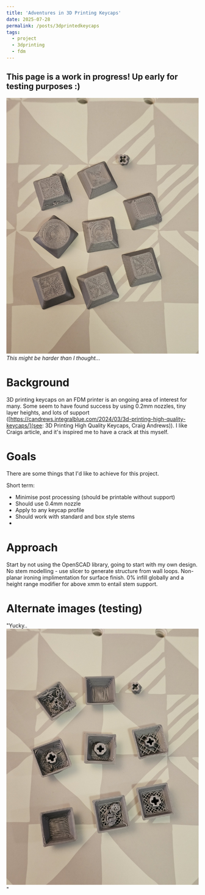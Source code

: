 ```yaml
---
title: 'Adventures in 3D Printing Keycaps'
date: 2025-07-28
permalink: /posts/3dprintedkeycaps
tags:
  - project
  - 3dprinting
  - fdm
---
```

## This page is a work in progress! Up early for testing purposes :)
![*This might be harder than I thought...*](/images/3dkeycaps/20250730_113833.jpg)
*This might be harder than I thought...*

# Background

3D printing keycaps on an FDM printer is an ongoing area of interest for many. 
Some seem to have found success by using 0.2mm nozzles, tiny layer heights, and lots of support ([https://candrews.integralblue.com/2024/03/3d-printing-high-quality-keycaps/](see: 3D Printing High Quality Keycaps, Craig Andrews)).
I like Craigs article, and it's inspired me to have a crack at this myself. 

# Goals

There are some things that I'd like to achieve for this project. 

Short term:
- Minimise post processing (should be printable without support)
- Should use 0.4mm nozzle 
- Apply to any keycap profile
- Should work with standard and box style stems
- 

# Approach

Start by not using the OpenSCAD library, going to start with my own design. 
No stem modelling - use slicer to generate structure from wall loops.
Non-planar ironing implimentation for surface finish.
0% infill globally and a height range modifier for above xmm to entail stem support.

# Alternate images (testing)

"Yucky.. <br/><img src='/images/3dkeycaps/20250730_113856.jpg'>"